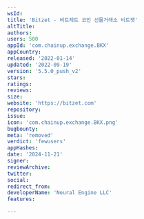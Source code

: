 ```yaml
---
wsId: 
title: 'Bitzet - 비트제트 코인 선물거래소 비트젯'
altTitle: 
authors: 
users: 500
appId: 'com.chainup.exchange.BKX'
appCountry: 
released: '2022-01-14'
updated: '2022-09-19'
version: '5.5.0_push_v2'
stars: 
ratings: 
reviews: 
size: 
website: 'https://bitzet.com'
repository: 
issue: 
icon: 'com.chainup.exchange.BKX.png'
bugbounty: 
meta: 'removed'
verdict: 'fewusers'
appHashes: 
date: '2024-11-21'
signer: 
reviewArchive: 
twitter: 
social: 
redirect_from: 
developerName: 'Neural Engine LLC'
features: 

---
```



